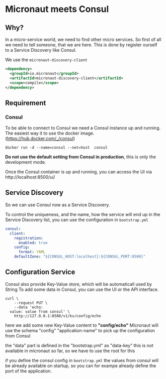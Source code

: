 # Micronaut meets Consul

## Why?

In a micro-service world, we need to find other micro services.
So first of all we need to tell someone, that we are here.
This is done by register ourself to a Service Discovery like Consul.


We use the `micronaut-discovery-client`
```xml
<dependency>
  <groupId>io.micronaut</groupId>
  <artifactId>micronaut-discovery-client</artifactId>
  <scope>compile</scope>
</dependency>
```

## Requirement
### Consul

To be able to connect to Consul we need a Consul instance up and running.
The easiest way it to use the docker image. (https://hub.docker.com/_/consul)
``` 
docker run -d --name=consul --net=host  consul
```

__Do not use the default setting from Consul in production__, this is only the development mode.

Once the Consul container is up and running, you can access the UI via http://localhost:8500/ui/


## Service Discovery
So we can use Consul now as a Service Discovery.

To control the uniqueness, and the name, how the service will end up in the 
Service Discovery list, you can use the configuration in `bootstrap.yml`

```yaml
consul:
  client:
    registration:
      enabled: true
    config:
      format: YAML
    defaultZone: "${CONSUL_HOST:localhost}:${CONSUL_PORT:8500}"
```

## Configuration Service
Consul also provide Key-Value store, which will be automaticall used by String
To add some data in Consul, you can use the UI or the API interface.
```
curl \
    --request PUT \
    --data 'echo:
  value: value from consul' \
    http://127.0.0.1:8500/v1/kv/config/echo
```

here we add some new Key-Value content to __"config/echo"__
Micronaut will use the schema
"config"
"application-name"
to pick up the configuration from Consul

the "data" part is defined in the "bootstrap.yml" as "data-key"
this is not available in micronaut so far, so we have to use the root for this

if you define the consul config in `bootstrap.yml` the values from consul will be
already available on startup, so you can for exampe already define the port of the application.


